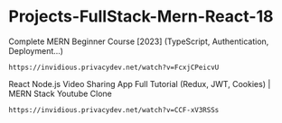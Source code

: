 # Projects-FullStack-Mern-React-18


Complete MERN Beginner Course [2023] (TypeScript, Authentication, Deployment...)


    https://invidious.privacydev.net/watch?v=FcxjCPeicvU


React Node.js Video Sharing App Full Tutorial (Redux, JWT, Cookies) | MERN Stack Youtube Clone


    https://invidious.privacydev.net/watch?v=CCF-xV3RSSs
